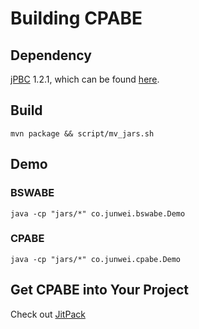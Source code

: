 Building CPABE
==================

## Dependency

[jPBC](http://gas.dia.unisa.it/projects/jpbc/) 1.2.1, which can be found
[here](https://sourceforge.net/projects/jpbc/files/jpbc_1_2_1/).


## Build
```
mvn package && script/mv_jars.sh
```

## Demo

### BSWABE
```
java -cp "jars/*" co.junwei.bswabe.Demo
```

### CPABE
```
java -cp "jars/*" co.junwei.cpabe.Demo
```

## Get CPABE into Your Project

Check out [JitPack](https://jitpack.io/#junwei-wang/cpabe/)
